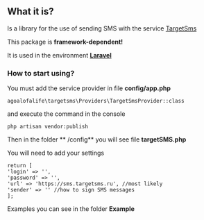 #
## **What it is?**

Is a library for the use of sending SMS with the service [TargetSms](http://targetsms.ru)


This package is **framework-dependent!**

It is used in the environment **[Laravel](https://laravel.com/)**



### **How to start using?**

You must add the service provider in file **config/app.php**


```
agoalofalife\targetsms\Providers\TargetSmsProvider::class
```

and execute the command in the console

```
php artisan vendor:publish

```
Then in the folder ** /config** you will see file **targetSMS.php**

You will need to add your settings

```
return [
'login' => '',
'password' => '',
'url' => 'https://sms.targetsms.ru', //most likely
'sender' => '' //how to sign SMS messages
];
```

Examples you can see in the folder **Example**
